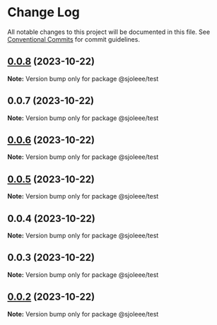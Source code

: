 # Change Log

All notable changes to this project will be documented in this file.
See [Conventional Commits](https://conventionalcommits.org) for commit guidelines.

## [0.0.8](https://github.com/sjoleee/sangjo-design-system/compare/@sjoleee/test@0.0.6...@sjoleee/test@0.0.8) (2023-10-22)

**Note:** Version bump only for package @sjoleee/test

## 0.0.7 (2023-10-22)

**Note:** Version bump only for package @sjoleee/test

## [0.0.6](https://github.com/sjoleee/sangjo-design-system/compare/@sjoleee/test@0.0.2...@sjoleee/test@0.0.6) (2023-10-22)

**Note:** Version bump only for package @sjoleee/test

## [0.0.5](https://github.com/sjoleee/sangjo-design-system/compare/@sjoleee/test@0.0.2...@sjoleee/test@0.0.5) (2023-10-22)

**Note:** Version bump only for package @sjoleee/test

## 0.0.4 (2023-10-22)

**Note:** Version bump only for package @sjoleee/test

## 0.0.3 (2023-10-22)

**Note:** Version bump only for package @sjoleee/test

## [0.0.2](https://github.com/sjoleee/sangjo-design-system/compare/@sjoleee/test@0.0.2-alpha.0...@sjoleee/test@0.0.2) (2023-10-22)

**Note:** Version bump only for package @sjoleee/test
